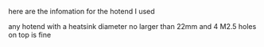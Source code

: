 here are the infomation for the hotend I used

any hotend with a heatsink diameter no larger than 22mm and 4 M2.5 holes on top is fine